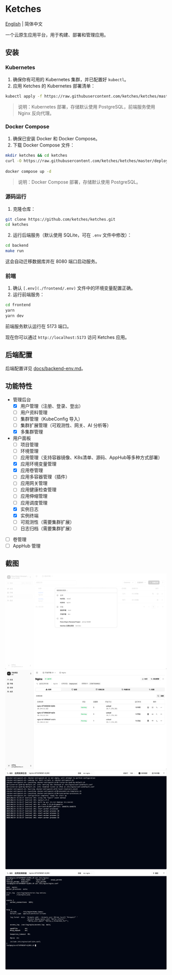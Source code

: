 # Ketches

[English](./README.md) | 简体中文

一个云原生应用平台，用于构建、部署和管理应用。

## 安装

### Kubernetes

1. 确保你有可用的 Kubernetes 集群，并已配置好 `kubectl`。
2. 应用 Ketches 的 Kubernetes 部署清单：

```bash
kubectl apply -f https://raw.githubusercontent.com/ketches/ketches/master/deploy/kubernetes/manifests.yaml
```

> 说明：Kubernetes 部署，存储默认使用 PostgreSQL，前端服务使用 Nginx 反向代理。

### Docker Compose

1. 确保已安装 Docker 和 Docker Compose。
2. 下载 Docker Compose 文件：

```bash
mkdir ketches && cd ketches
curl -O https://raw.githubusercontent.com/ketches/ketches/master/deploy/docker-compose/docker-compose.yaml

docker compose up -d
```

> 说明：Docker Compose 部署，存储默认使用 PostgreSQL。

### 源码运行

1. 克隆仓库：

```bash
git clone https://github.com/ketches/ketches.git
cd ketches
```

2. 运行后端服务（默认使用 SQLite，可在 `.env` 文件中修改）：

```bash
cd backend
make run
```

这会自动迁移数据库并在 8080 端口启动服务。

### 前端

1. 确认 `[.env](./frontend/.env)` 文件中的环境变量配置正确。
2. 运行前端服务：

```bash
cd frontend
yarn
yarn dev
```

前端服务默认运行在 5173 端口。

现在你可以通过 `http://localhost:5173` 访问 Ketches 应用。

## 后端配置

后端配置详见 [docs/backend-env.md](./docs/zh_CN/backend-env.md)。

## 功能特性

- 管理后台
  - [x] 用户管理（注册、登录、登出）
  - [ ] 用户资料管理
  - [ ] 集群管理（KubeConfig 导入）
  - [ ] 集群扩展管理（可观测性、网关、AI 分析等）
  - [x] 多集群管理
- 用户面板
  - [ ] 项目管理
  - [ ] 环境管理
  - [ ] 应用管理（支持容器镜像、K8s清单、源码、AppHub等多种方式部署）
  - [x] 应用环境变量管理
  - [x] 应用卷管理
  - [ ] 应用多容器管理（插件）
  - [ ] 应用网关管理
  - [ ] 应用健康检查管理
  - [ ] 应用伸缩管理
  - [ ] 应用调度管理
  - [x] 实例日志
  - [x] 实例终端
  - [ ] 可观测性（需要集群扩展）
  - [ ] 日志归档（需要集群扩展）
- [ ] 卷管理
- [ ] AppHub 管理

## 截图

![聚焦搜索](docs/images/spot.png)
![应用页面](docs/images/app-page.png)
![实例日志](docs/images/app-instance-logs.png)
![实例终端](docs/images/app-instance-terminal.png)
